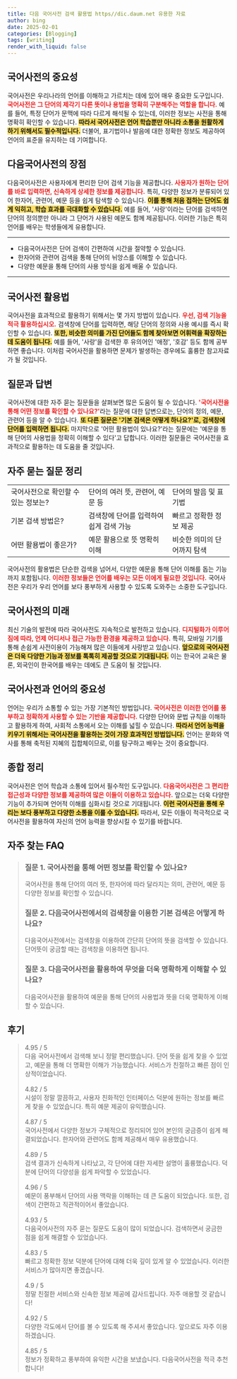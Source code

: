 ```yaml
---
title: 다음 국어사전 검색 활용법 https//dic.daum.net 유용한 자료
author: bing
date: 2025-02-01
categories: [Blogging]
tags: [writing]
render_with_liquid: false
---
```



<h2 id='국어사전의 중요성'>국어사전의 중요성</h2>

<p>국어사전은 우리나라의 언어를 이해하고 가르치는 데에 있어 매우 중요한 도구입니다. <b><span style="color: #ee2323;">국어사전은 그 단어의 제각기 다른 뜻이나 용법을 명확히 구분해주는 역할을 합니다.</span></b> 예를 들어, 특정 단어가 문맥에 따라 다르게 해석될 수 있는데, 이러한 정보는 사전을 통해 명확히 확인할 수 있습니다. <b><span style="background-color: #ffe066;">따라서 국어사전은 언어 학습뿐만 아니라 소통을 원활하게 하기 위해서도 필수적입니다.</span></b> 더불어, 표기법이나 발음에 대한 정확한 정보도 제공하여 언어의 표준을 유지하는 데 기여합니다.</p>

<h2 id='다음국어사전의 장점'>다음국어사전의 장점</h2>

<p>다음국어사전은 사용자에게 편리한 단어 검색 기능을 제공합니다. <b><span style="color: #ee2323;">사용자가 원하는 단어를 바로 입력하면, 신속하게 상세한 정보를 제공합니다.</span></b> 특히, 다양한 정보가 분류되어 있어 한자어, 관련어, 예문 등을 쉽게 탐색할 수 있습니다. <b><span style="background-color: #ffe066;">이를 통해 처음 접하는 단어도 쉽게 익히고, 학습 효과를 극대화할 수 있습니다.</span></b> 예를 들어, '사랑'이라는 단어를 검색하면 단어의 정의뿐만 아니라 그 단어가 사용된 예문도 함께 제공됩니다. 이러한 기능은 특히 언어를 배우는 학생들에게 유용합니다.</p>

<hr />

<ul>
    <li>다음국어사전은 단어 검색이 간편하여 시간을 절약할 수 있습니다.</li>
    <li>한자어와 관련어 검색을 통해 단어의 뉘앙스를 이해할 수 있습니다.</li>
    <li>다양한 예문을 통해 단어의 사용 방식을 쉽게 배울 수 있습니다.</li>
</ul>

<hr />

<h2 id='국어사전 활용법'>국어사전 활용법</h2>

<p>국어사전을 효과적으로 활용하기 위해서는 몇 가지 방법이 있습니다. <b><span style="color: #ee2323;">우선, 검색 기능을 적극 활용하십시오.</span></b> 검색창에 단어를 입력하면, 해당 단어의 정의와 사용 예시를 즉시 확인할 수 있습니다. <b><span style="background-color: #ffe066;">또한, 비슷한 의미를 가진 단어들도 함께 찾아보면 어휘력을 확장하는 데 도움이 됩니다.</span></b> 예를 들어, '사랑'을 검색한 후 유의어인 '애정', '호감' 등도 함께 공부하면 좋습니다. 이처럼 국어사전을 활용하면 문제가 발생하는 경우에도 훌륭한 참고자료가 될 것입니다.</p>

<h2 id='질문과 답변'>질문과 답변</h2>

<p>국어사전에 대한 자주 묻는 질문들을 살펴보면 많은 도움이 될 수 있습니다. <b><span style="color: #ee2323;">'국어사전을 통해 어떤 정보를 확인할 수 있나요?'</span></b>라는 질문에 대한 답변으로는, 단어의 정의, 예문, 관련어 등을 알 수 있습니다. <b><span style="background-color: #ffe066;">또 다른 질문은 '기본 검색은 어떻게 하나요?'로, 검색창에 단어를 입력하면 됩니다.</span></b> 마지막으로 '어떤 활용법이 있나요?'라는 질문에는 '예문을 통해 단어의 사용법을 정확히 이해할 수 있다'고 답합니다. 이러한 질문들은 국어사전을 효과적으로 활용하는 데 도움을 줄 것입니다.</p>

<h2 id='자주 묻는 질문 정리'>자주 묻는 질문 정리</h2>

<table>
    <tr>
        <td>국어사전으로 확인할 수 있는 정보는?</td>
        <td>단어의 여러 뜻, 관련어, 예문 등</td>
        <td>단어의 발음 및 표기법</td>
    </tr>
    <tr>
        <td>기본 검색 방법은?</td>
        <td>검색창에 단어를 입력하여 쉽게 검색 가능</td>
        <td>빠르고 정확한 정보 제공</td>
    </tr>
    <tr>
        <td>어떤 활용법이 좋은가?</td>
        <td>예문 활용으로 뜻 명확히 이해</td>
        <td>비슷한 의미의 단어까지 탐색</td>
    </tr>
</table>

<p>국어사전의 활용법은 단순한 검색을 넘어서, 다양한 예문을 통해 단어 이해를 돕는 기능까지 포함됩니다. <b><span style="color: #ee2323;">이러한 정보들은 언어를 배우는 모든 이에게 필요한 것입니다.</span></b> 국어사전은 우리가 우리 언어를 보다 풍부하게 사용할 수 있도록 도와주는 소중한 도구입니다.</p>

<h2 id='국어사전의 미래'>국어사전의 미래</h2>

<p>최신 기술의 발전에 따라 국어사전도 지속적으로 발전하고 있습니다. <b><span style="color: #ee2323;">디지털화가 이루어짐에 따라, 언제 어디서나 접근 가능한 환경을 제공하고 있습니다.</span></b> 특히, 모바일 기기를 통해 손쉽게 사전이용이 가능해져 많은 이들에게 사랑받고 있습니다. <b><span style="background-color: #ffe066;">앞으로의 국어사전은 더욱 다양한 기능과 정보를 톡톡히 제공할 것으로 기대됩니다.</span></b> 이는 한국어 교육은 물론, 외국인이 한국어를 배우는 데에도 큰 도움이 될 것입니다.</p>

<h2 id='국어사전과 언어의 중요성'>국어사전과 언어의 중요성</h2>

<p>언어는 우리가 소통할 수 있는 가장 기본적인 방법입니다. <b><span style="color: #ee2323;">국어사전은 이러한 언어를 풍부하고 정확하게 사용할 수 있는 기반을 제공합니다.</span></b> 다양한 단어와 문법 규칙을 이해하고 활용하게 하여, 사회적 소통에서 오는 이해를 넓힐 수 있습니다. <b><span style="background-color: #ffe066;">따라서 언어 능력을 키우기 위해서는 국어사전을 활용하는 것이 가장 효과적인 방법입니다.</span></b> 언어는 문화와 역사를 통해 축적된 지혜의 집합체이므로, 이를 탐구하고 배우는 것이 중요합니다.</p>

<h2 id='종합 정리'>종합 정리</h2>

<p>국어사전은 언어 학습과 소통에 있어서 필수적인 도구입니다. <b><span style="color: #ee2323;">다음국어사전은 그 편리한 접근성과 다양한 정보를 제공하여 많은 이들이 이용하고 있습니다.</span></b> 앞으로는 더욱 다양한 기능이 추가되며 언어적 이해를 심화시킬 것으로 기대됩니다. <b><span style="background-color: #ffe066;">이런 국어사전을 통해 우리는 보다 풍부하고 다양한 소통을 이룰 수 있습니다.</span></b> 따라서, 모든 이들이 적극적으로 국어사전을 활용하여 자신의 언어 능력을 향상시킬 수 있기를 바랍니다.</p>


<h2 id='자주_찾는_FAQ'>자주 찾는 FAQ</h2>
<div itemscope="" itemtype="https://schema.org/FAQPage"> 
<blockquote> 
<div itemscope="" itemprop="mainEntity" itemtype="https://schema.org/Question"> 
<h3 itemprop="name">질문 1. 국어사전을 통해 어떤 정보를 확인할 수 있나요?</h3> 
<div itemscope="" itemprop="acceptedAnswer" itemtype="https://schema.org/Answer"> 
<span itemprop="text"> 
<p>국어사전을 통해 단어의 여러 뜻, 한자어에 따라 달라지는 의미, 관련어, 예문 등 다양한 정보를 확인할 수 있습니다.</p> 
</span> 
</div> 
</div> 
<div itemscope="" itemprop="mainEntity" itemtype="https://schema.org/Question"> 
<h3 itemprop="name">질문 2. 다음국어사전에서의 검색창을 이용한 기본 검색은 어떻게 하나요?</h3> 
<div itemscope="" itemprop="acceptedAnswer" itemtype="https://schema.org/Answer"> 
<span itemprop="text"> 
<p>다음국어사전에서는 검색창을 이용하여 간단히 단어의 뜻을 검색할 수 있습니다. 단어뜻이 궁금할 때는 검색창을 이용하면 됩니다.</p> 
</span> 
</div> 
</div> 
<div itemscope="" itemprop="mainEntity" itemtype="https://schema.org/Question"> 
<h3 itemprop="name">질문 3. 다음국어사전을 활용하여 무엇을 더욱 명확하게 이해할 수 있나요?</h3> 
<div itemscope="" itemprop="acceptedAnswer" itemtype="https://schema.org/Answer"> 
<span itemprop="text"> 
<p>다음국어사전을 활용하여 예문을 통해 단어의 사용법과 뜻을 더욱 명확하게 이해할 수 있습니다.</p> 
</span> 
</div> 
</div> 
</blockquote> 
</div>
<h2 id='후기'>후기</h2>
<div itemscope itemtype="https://schema.org/Product">
  <blockquote>
  <div itemprop="review" itemscope itemtype="https://schema.org/Review">
      <div itemprop="reviewRating" itemscope itemtype="https://schema.org/Rating"> <span itemprop="ratingValue">4.95</span> / <span itemprop="bestRating">5</span> </div>
      <span itemprop="reviewBody">다음 국어사전에서 검색해 보니 정말 편리했습니다. 단어 뜻을 쉽게 찾을 수 있었고, 예문을 통해 더 명확한 이해가 가능했습니다. 서비스가 친절하고 빠른 점이 인상적이었습니다.</span>
  </div>
  <br>
  <div itemprop="review" itemscope itemtype="https://schema.org/Review">
      <div itemprop="reviewRating" itemscope itemtype="https://schema.org/Rating"> <span itemprop="ratingValue">4.82</span> / <span itemprop="bestRating">5</span> </div>
      <span itemprop="reviewBody">시설이 정말 깔끔하고, 사용자 친화적인 인터페이스 덕분에 원하는 정보를 빠르게 찾을 수 있었습니다. 특히 예문 제공이 유익했습니다.</span>
  </div>
  <br>
  <div itemprop="review" itemscope itemtype="https://schema.org/Review">
      <div itemprop="reviewRating" itemscope itemtype="https://schema.org/Rating"> <span itemprop="ratingValue">4.87</span> / <span itemprop="bestRating">5</span> </div>
      <span itemprop="reviewBody">국어사전에서 다양한 정보가 구체적으로 정리되어 있어 본인의 궁금증이 쉽게 해결되었습니다. 한자어와 관련어도 함께 제공해서 매우 유용했습니다.</span>
  </div>
  <br>
  <div itemprop="review" itemscope itemtype="https://schema.org/Review">
      <div itemprop="reviewRating" itemscope itemtype="https://schema.org/Rating"> <span itemprop="ratingValue">4.89</span> / <span itemprop="bestRating">5</span> </div>
      <span itemprop="reviewBody">검색 결과가 신속하게 나타났고, 각 단어에 대한 자세한 설명이 훌륭했습니다. 덕분에 단어의 다양성을 쉽게 파악할 수 있었습니다.</span>
  </div>
  <br>
  <div itemprop="review" itemscope itemtype="https://schema.org/Review">
      <div itemprop="reviewRating" itemscope itemtype="https://schema.org/Rating"> <span itemprop="ratingValue">4.96</span> / <span itemprop="bestRating">5</span> </div>
      <span itemprop="reviewBody">예문이 풍부해서 단어의 사용 맥락을 이해하는 데 큰 도움이 되었습니다. 또한, 검색이 간편하고 직관적이어서 좋았습니다.</span>
  </div>
  <br>
  <div itemprop="review" itemscope itemtype="https://schema.org/Review">
      <div itemprop="reviewRating" itemscope itemtype="https://schema.org/Rating"> <span itemprop="ratingValue">4.93</span> / <span itemprop="bestRating">5</span> </div>
      <span itemprop="reviewBody">다음국어사전의 자주 묻는 질문도 도움이 많이 되었습니다. 검색하면서 궁금한 점을 쉽게 해결할 수 있었습니다.</span>
  </div>
  <br>
  <div itemprop="review" itemscope itemtype="https://schema.org/Review">
      <div itemprop="reviewRating" itemscope itemtype="https://schema.org/Rating"> <span itemprop="ratingValue">4.83</span> / <span itemprop="bestRating">5</span> </div>
      <span itemprop="reviewBody">빠르고 정확한 정보 덕분에 단어에 대해 더욱 깊이 있게 알 수 있었습니다. 이러한 서비스가 많아지면 좋겠습니다.</span>
  </div>
  <br>
  <div itemprop="review" itemscope itemtype="https://schema.org/Review">
      <div itemprop="reviewRating" itemscope itemtype="https://schema.org/Rating"> <span itemprop="ratingValue">4.9</span> / <span itemprop="bestRating">5</span> </div>
      <span itemprop="reviewBody">정말 친절한 서비스와 신속한 정보 제공에 감사드립니다. 자주 애용할 것 같습니다!</span>
  </div>
  <br>
  <div itemprop="review" itemscope itemtype="https://schema.org/Review">
      <div itemprop="reviewRating" itemscope itemtype="https://schema.org/Rating"> <span itemprop="ratingValue">4.92</span> / <span itemprop="bestRating">5</span> </div>
      <span itemprop="reviewBody">다양한 각도에서 단어를 볼 수 있도록 해 주셔서 좋았습니다. 앞으로도 자주 이용하겠습니다.</span>
  </div>
  <br>
  <div itemprop="review" itemscope itemtype="https://schema.org/Review">
      <div itemprop="reviewRating" itemscope itemtype="https://schema.org/Rating"> <span itemprop="ratingValue">4.85</span> / <span itemprop="bestRating">5</span> </div>
      <span itemprop="reviewBody">정보가 정확하고 풍부하여 유익한 시간을 보냈습니다. 다음국어사전을 적극 추천합니다!</span>
  </div>
  </blockquote>
</div>

